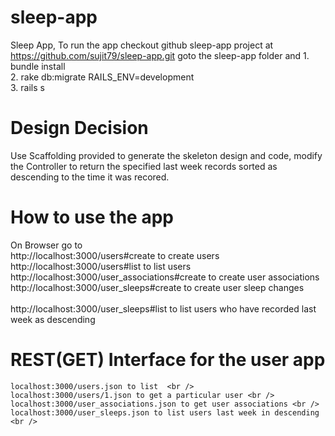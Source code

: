 # sleep-app
Sleep App, To run the app checkout github sleep-app project at https://github.com/sujit79/sleep-app.git
goto the sleep-app folder and 
	1. bundle install <br />
	2. rake db:migrate RAILS_ENV=development <br />
	3. rails s <br />
	
# Design Decision
Use Scaffolding provided to generate the skeleton design and code, modify the Controller to return the
specified last week records sorted as descending to the time it was recored.

# How to use the app
On Browser go to <br />
	http://localhost:3000/users#create to create users <br />
	http://localhost:3000/users#list to list users <br />
	http://localhost:3000/user_associations#create to create user associations <br />
	http://localhost:3000/user_sleeps#create to create user sleep changes <br />	
	http://localhost:3000/user_sleeps#list to list users who have recorded last week as descending <br />	

# REST(GET) Interface for the user app <br />

	localhost:3000/users.json to list  <br />
	localhost:3000/users/1.json to get a particular user <br />
	localhost:3000/user_associations.json to get user associations <br />
	localhost:3000/user_sleeps.json to list users last week in descending <br />



